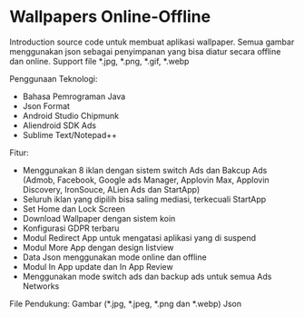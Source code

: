 # Wallpapers Online-Offline

Introduction
source code untuk membuat aplikasi wallpaper. Semua gambar menggunakan json sebagai penyimpanan yang bisa diatur secara offline dan online. Support file *.jpg, *.png, *.gif, *.webp

Penggunaan Teknologi:
- Bahasa Pemrograman Java
- Json Format
- Android Studio Chipmunk
- Aliendroid SDK Ads
- Sublime Text/Notepad++

Fitur:
- Menggunakan 8 iklan dengan sistem switch Ads dan Bakcup Ads (Admob, Facebook, Google ads Manager, Applovin Max, Applovin Discovery, IronSouce, ALien Ads dan StartApp)
- Seluruh iklan yang dipilih bisa saling mediasi, terkecuali StartApp
- Set Home dan Lock Screen
- Download Wallpaper dengan sistem koin
- Konfigurasi GDPR terbaru
- Modul Redirect App untuk mengatasi aplikasi yang di suspend
- Modul More App dengan design listview
- Data Json menggunakan mode online dan offline
- Modul In App update dan In App Review
- Menggunakan mode switch ads dan backup ads untuk semua Ads Networks

File Pendukung:
Gambar (*.jpg, *.jpeg, *.png dan *.webp)
Json
